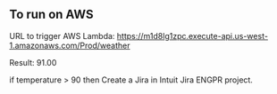 ## To run on AWS ##
URL to trigger AWS Lambda:
https://m1d8lg1zpc.execute-api.us-west-1.amazonaws.com/Prod/weather

Result: 91.00

if temperature > 90 then Create a Jira in Intuit Jira ENGPR project. 
